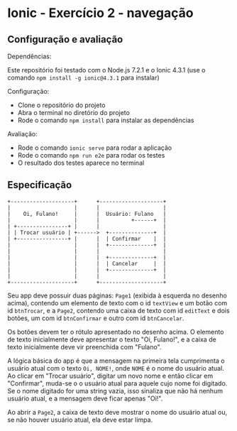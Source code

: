 # Ionic - Exercício 2 - navegação

## Configuração e avaliação

Dependências:

Este repositório foi testado com o Node.js 7.2.1 e o Ionic 4.3.1 (use o comando `npm install -g ionic@4.3.1` para instalar)

Configuração:

- Clone o repositório do projeto
- Abra o terminal no diretório do projeto
- Rode o comando `npm install` para instalar as dependências

Avaliação:

- Rode o comando `ionic serve` para rodar a aplicação
- Rode o comando `npm run e2e` para rodar os testes
- O resultado dos testes aparece no terminal

## Especificação

```
+--------------------+      +--------------------+
|                    |      |                    |
|    Oi, Fulano!     |      |  Usuário: Fulano   |
|                    |      |          +------+  |
| +----------------+ |      |                    |
| | Trocar usuário | +------>  +--------------+  |
| +----------------+ |      |  | Confirmar    |  |
|                    |      |  +--------------+  |
|                    |      |                    |
|                    |      |  +--------------+  |
|                    |      |  | Cancelar     |  |
|                    |      |  +--------------+  |
|                    |      |                    |
+--------------------+      +--------------------+
```

Seu app deve possuir duas páginas: `Page1` (exibida à esquerda no desenho acima), contendo um elemento de texto com o id `textView` e um botão com id `btnTrocar`, e a `Page2`, contendo uma caixa de texto com id `editText` e dois botões, um com id `btnConfirmar` e outro com id `btnCancelar`.

Os botões devem ter o rótulo apresentado no desenho acima. O elemento de texto inicialmente deve apresentar o texto "Oi, Fulano!", e a caixa de texto inicialmente deve vir preenchida com "Fulano".

A lógica básica do app é que a mensagem na primeira tela cumprimenta o usuário atual com o texto `Oi, NOME!`, onde `NOME` é o nome do usuário atual. Ao clicar em "Trocar usuário", digitar um novo nome e então clicar em "Confirmar", muda-se o o usuário atual para aquele cujo nome foi digitado. Se o nome digitado for uma string vazia, isso sinaliza que não há nenhum usuário atual, e a mensagem deve ficar apenas "Oi!".

Ao abrir a `Page2`, a caixa de texto deve mostrar o nome do usuário atual ou, se não houver usuário atual, ela deve estar limpa.
